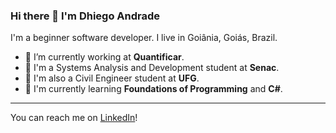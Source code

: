 ### Hi there 👋 I'm Dhiego Andrade

I'm a beginner software developer. I live in Goiânia, Goiás, Brazil.

- 🔭 I’m currently working at **Quantificar**.
- 📖 I'm a Systems Analysis and Development student at **Senac**.
- 🎈 I'm also a Civil Engineer student at **UFG**.
- 🌱 I'm currently learning **Foundations of Programming** and **C#**.

---

You can reach me on [LinkedIn](https://www.linkedin.com/in/mdhiego/)!

